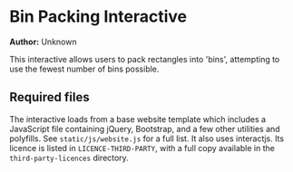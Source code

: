 # Bin Packing Interactive

**Author:** Unknown

This interactive allows users to pack rectangles into 'bins', attempting to use the fewest number of bins possible.

## Required files

The interactive loads from a base website template which includes a JavaScript file containing jQuery, Bootstrap, and a few other utilities and polyfills.
See `static/js/website.js` for a full list.
It also uses interactjs.
Its licence is listed in `LICENCE-THIRD-PARTY`, with a full copy available in the `third-party-licences` directory.
